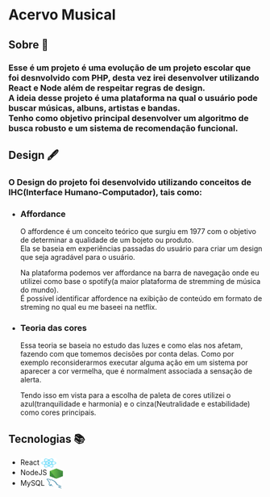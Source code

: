 # Acervo Musical

## Sobre 🔰

### Esse é um projeto é uma evolução de um projeto escolar que foi desnvolvido com PHP, desta vez irei desenvolver utilizando React e Node além de respeitar regras de design. </br>A ideia desse projeto é uma plataforma na qual o usuário pode buscar músicas, albuns, artistas e bandas. </br> Tenho como objetivo principal desenvolver um algoritmo de busca robusto e um sistema de recomendação funcional.

## Design 🖋️

### O Design do projeto foi desenvolvido utilizando conceitos de IHC(Interface Humano-Computador), tais como:
<ul>

  <li>
  <h3>Affordance</h3>
  <p>
  O affordence é um conceito teórico que surgiu em 1977 com o objetivo de determinar a qualidade de um bojeto ou produto.</br>
  Ela se baseia em experiências passadas do usuário para criar um design que seja agradável para o usuário.
  </p>
  <p>
  Na plataforma podemos ver affordance na barra de navegação onde eu utilizei como base o spotify(a maior plataforma de stremming de música do mundo).</br>
  É possível identificar affordence na exibição de conteúdo em formato de streming no qual eu me baseei na netflix.</br>
  </p>
  </li>
  
  <li>
  <h3>Teoria das cores</h3>
  <p>Essa teoria se baseia no estudo das luzes e como elas nos afetam, fazendo com que tomemos decisões por conta delas. Como por exemplo reconsiderarmos executar alguma ação em um sistema por aparecer a cor vermelha, que é normalment associada a sensação de alerta.</p>
  <p>Tendo isso em vista para a escolha de paleta de cores utilizei o azul(tranquilidade e harmonia) e o cinza(Neutralidade e estabilidade) como cores principais.</p>
  </li>

</ul>

## Tecnologias 📚
<ul>
  <li>React <img align="center" height="20" width="30" src="https://raw.githubusercontent.com/devicons/devicon/master/icons/react/react-original.svg"></li>
  <li>NodeJS <img align="center" height="20" width="30" src="https://raw.githubusercontent.com/devicons/devicon/master/icons/nodejs/nodejs-original.svg"></li>
  <li>MySQL <img align="center" height="20" width="30" src="https://raw.githubusercontent.com/devicons/devicon/master/icons/mysql/mysql-original.svg"></li>
</ul>

